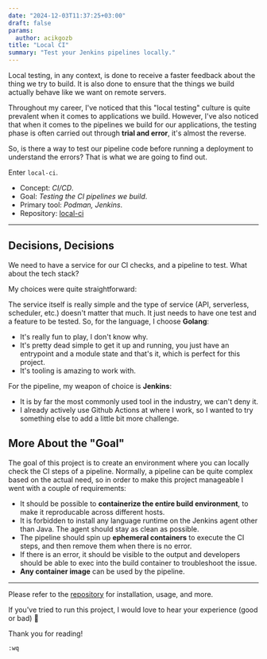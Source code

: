 ```yaml
---
date: "2024-12-03T11:37:25+03:00"
draft: false
params:
  author: acikgozb
title: "Local CI"
summary: "Test your Jenkins pipelines locally."
---
```


Local testing, in any context, is done to receive a faster feedback about the thing we try to build.
It is also done to ensure that the things we build actually behave like we want on remote servers.

Throughout my career, I've noticed that this "local testing" culture is quite prevalent when it comes to applications we build.
However, I've also noticed that when it comes to the pipelines we build for our applications, the testing phase is often carried out through **trial and error**, it's almost the reverse.

So, is there a way to test our pipeline code before running a deployment to understand the errors?
That is what we are going to find out.

Enter `local-ci`.

- Concept: _CI/CD_.
- Goal: _Testing the CI pipelines we build_.
- Primary tool: _Podman, Jenkins_.
- Repository: [local-ci](https://github.com/acikgozb/local-ci)

---

## Decisions, Decisions

We need to have a service for our CI checks, and a pipeline to test. What about the tech stack?

My choices were quite straightforward:

The service itself is really simple and the type of service (API, serverless, scheduler, etc.) doesn't matter that much.
It just needs to have one test and a feature to be tested.
So, for the language, I choose **Golang**:

- It's really fun to play, I don't know why.
- It's pretty dead simple to get it up and running, you just have an entrypoint and a module state and that's it, which is perfect for this project.
- It's tooling is amazing to work with.

For the pipeline, my weapon of choice is **Jenkins**:

- It is by far the most commonly used tool in the industry, we can't deny it.
- I already actively use Github Actions at where I work, so I wanted to try something else to add a little bit more challenge.

## More About the "Goal"

The goal of this project is to create an environment where you can locally check the CI steps of a pipeline.
Normally, a pipeline can be quite complex based on the actual need, so in order to make this project manageable I went with a couple of requirements:

- It should be possible to **containerize the entire build environment**, to make it reproducable across different hosts.
- It is forbidden to install any language runtime on the Jenkins agent other than Java. The agent should stay as clean as possible.
- The pipeline should spin up **ephemeral containers** to execute the CI steps, and then remove them when there is no error.
- If there is an error, it should be visible to the output and developers should be able to exec into the build container to troubleshoot the issue.
- **Any container image** can be used by the pipeline.

---

Please refer to the [repository](https://github.com/acikgozb/local-ci) for installation, usage, and more.

If you've tried to run this project, I would love to hear your experience (good or bad) 🎉

Thank you for reading!

`:wq`
